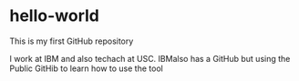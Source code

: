 # hello-world
This is my first GitHub repository

I work at IBM and also techach at USC.  IBMalso has a GitHub but using the Public GitHib to learn how to use the tool

